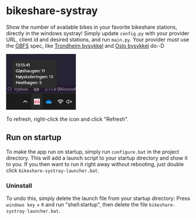 # bikeshare-systray
Show the number of available bikes in your favorite bikeshare stations, directly in the windows systray! Simply update `config.py` with your provider URL, client id and desired stations, and run `main.py`. Your provider must use the [GBFS](https://github.com/MobilityData/gbfs/blob/master/gbfs.md) spec, like [Trondheim bysykkel](https://trondheimbysykkel.no/) and [Oslo bysykkel](https://oslobysykkel.no/) do:-D

![Demo](demo.png)

To refresh, right-click the icon and click "Refresh".

## Run on startup
To make the app run on startup, simply run `configure.bat` in the project directory. This will add a launch script to your startup directory and show it to you. If you then want to run it right away without rebooting, just double click `bikeshare-systray-launcher.bat`.

### Uninstall
To undo this, simply delete the launch file from your startup directory: Press `windows key` + `R` and run "shell:startup", then delete the file `bikeshare-systray-launcher.bat`.
